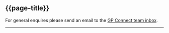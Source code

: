 ## {{page-title}}
For general enquires please send an email to the [GP Connect team inbox](mailto:gpconnect@nhs.net).

---